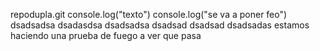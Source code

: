 repodupla.git 
console.log("texto")
console.log("se va a poner feo")
dsadsadsa
dsadasdsa
dsadsadsa
dsadsad
dsadsad
dsadsadas
estamos 
haciendo
una 
prueba de fuego
a ver que pasa

